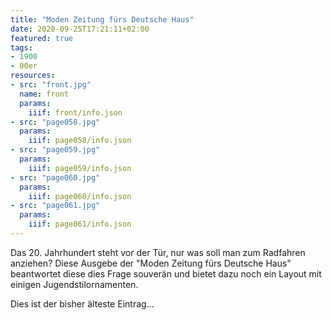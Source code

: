 ```yaml
---
title: "Moden Zeitung fürs Deutsche Haus"
date: 2020-09-25T17:21:11+02:00
featured: true
tags:
- 1900
- 00er
resources:
- src: "front.jpg"
  name: front
  params:
    iiif: front/info.json
- src: "page058.jpg"
  params:
    iiif: page058/info.json
- src: "page059.jpg"
  params:
    iiif: page059/info.json
- src: "page060.jpg"
  params:
    iiif: page060/info.json
- src: "page061.jpg"
  params:
    iiif: page061/info.json
---
```

Das 20. Jahrhundert steht vor der Tür, nur was soll man zum Radfahren anziehen? <!--more--> Diese Ausgebe der "Moden Zeitung fürs Deutsche Haus" beantwortet diese dies Frage souverän und bietet dazu noch ein Layout mit einigen Jugendstilornamenten.

Dies ist der bisher älteste Eintrag...
